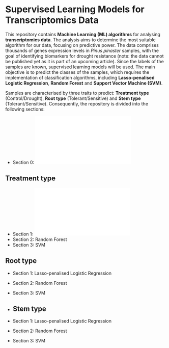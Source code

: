 # Supervised Learning Models for Transcriptomics Data

This repository contains **Machine Learning (ML) algorithms** for analysing **transcriptomics data**. The analysis aims to determine the most suitable algorithm for our data, focusing on predictive power. The data comprises thousands of genes expression levels in *Pinus pinaster* samples, with the goal of identifying biomarkers for drought resistance (note: the data cannot be published yet as it is part of an upcoming article). Since the labels of the samples are known, supervised learning models will be used. The main objective is to predict the classes of the samples, which requires the implementation of classification algorithms, including **Lasso-penalised Logistic Regression**, **Random Forest** and **Support Vector Machine (SVM)**.

Samples are characterised by three traits to predict: **Treatment type** (Control/Drought), **Root type** (Tolerant/Sensitive) and **Stem type** (Tolerant/Sensitive). Consequently, the repository is divided into the following sections:

- Section 0: ![Data Preparation](data_preparation.md)

## Treatment type
- Section 1: ![Lasso-penalised Logistic Regression](treatment_lasso_kfold_cv.md)
- Section 2: Random Forest
- Section 3: SVM

## Root type
- Section 1: Lasso-penalised Logistic Regression
- Section 2: Random Forest
- Section 3: SVM

- ## Stem type
- Section 1: Lasso-penalised Logistic Regression
- Section 2: Random Forest
- Section 3: SVM
